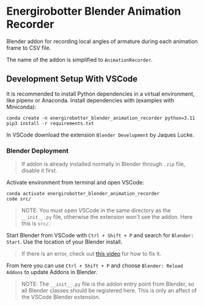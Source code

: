 # Energirobotter Blender Animation Recorder

Blender addon for recording local angles of armature during each animation frame to CSV file. 

The name of the addon is simplified to `AnimationRecorder`.


## Development Setup With VSCode

It is recommended to install Python dependencies in a virtual environment, like pipenv or Anaconda. Install dependencies with (examples with Miniconda):
```
conda create -n energirobotter_blender_animation_recorder python=3.11
pip3 install -r requirements.txt
```

In VSCode download the extension `Blender Development` by Jaques Lucke. 

### Blender Deployment

> If addon is already installed normally in Blender through `.zip` file, disable it first.

Activate environment from terminal and open VSCode:
```
conda activate energirobotter_blender_animation_recorder
code src/
```
> NOTE: You must open VSCode in the same directory as the `__init__.py` file, otherwise the extension won't see the addon. Here this is `src/`.

Start Blender  from VSCode with `Ctrl + Shift + P` and search for `Blender: Start`. Use the location of your Blender install. 
> If there is an error, check out [this video](https://youtu.be/YUytEtaVrrc?t=469) for how to fix it.

From here you can use `Ctrl + Shift + P` and choose `Blender: Reload Addons` to update Addons in Blender.

> NOTE: The `__init__.py` file is the addon entry point from Blender, so all Blender classes should be registered here. This is only an affect of the VSCode Blender extension.
